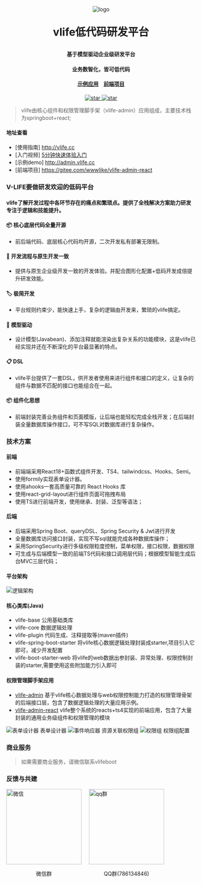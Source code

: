 <p align="center">
	<img alt="logo" src="https://wwwlike.gitee.io/vlife-img/logo1.jpg">
</p>
<h1 align="center" style="margin: 30px 0 30px; font-weight: bold;">vlife低代码研发平台</h1>
<h4 align="center">基于模型驱动企业级研发平台</h4>
<h4 align="center">业务数智化，皆可低代码</h4>
<h4 align="center"><a target="_blank" href="http://admin.vlife.cc">示例应用</a>&nbsp;&nbsp;
&nbsp;<a target="_blank" href="https://gitee.com/wwwlike/vlife-admin-react">前端项目</a></h4>
<p align="center">
    <a href="https://gitee.com/wwwlike/vlife" target="_blank">
      <img src="https://gitee.com/wwwlike/vlife/badge/star.svg?theme=dark" alt="star" />
    </a>
    <a href="https://gitee.com/wwwlike/vlife" target="_blank">
      <img src="https://gitee.com/wwwlike/vlife/badge/fork.svg?theme=dark" alt="star" />
    </a>
</p>

>  vlife由核心组件和权限管理脚手架（vlife-admin）应用组成，主要技术栈为springboot+react;
#### 地址查看
- [使用指南] <http://vlife.cc>
- [入门视频] [5分钟快速体验入门](https://www.bilibili.com/video/BV1sT411c71v/?vd_source=4c025d49e1ac4adb74b6dd2a39ce185e&t=119.6)
- [示例demo] <http://admin.vlife.cc>
- [前端项目] <https://gitee.com/wwwlike/vlife-admin-react>

### V-LIFE要做研发欢迎的低码平台
#### vlife了解开发过程中各环节存在的痛点和繁琐点。提供了全栈解决方案助力研发专注于逻辑和技能提升。

#### 📦  核心底层代码全量开源
* 前后端代码、底层核心代码均开源，二次开发私有部署无限制。
#### 📡 开发流程与原生开发一致
* 提供与原生企业级开发一致的开发体验。并配合图形化配置+低码开发成倍提升研发效能。
#### 🏷 极简开发
* 平台规则约束少，能快速上手，复杂的逻辑由开发来，繁琐的vlife搞定。
#### 🎨 模型驱动
* 设计模型(Javabean)、添加注释就能渲染出复杂关系的功能模块，这是vlife已经实现并还在不断深化的平台最显著的特点。
#### 📋 DSL
* vlife平台提供了一套DSL，供开发者使用来进行组件和接口的定义，让复杂的组件与数据不匹配的接口也能组合在一起。
#### 📦 组件化思想
* 前端封装完善业务组件和页面模版，让后端也能轻松完成全栈开发；在后端封装全量数据库操作接口，可不写SQL对数据库进行复杂操作。

### 技术方案

#### 前端
* 前端端采用React18+函数式组件开发、TS4、tailwindcss、Hooks、Semi。
* 使用formily实现表单设计器。
* 使用ahooks一套高质量可靠的 React Hooks 库
* 使用react-grid-layout进行组件页面可拖拽布局
* 使用TS进行前端开发，使用继承、封装、泛型等语法；

#### 后端
* 后端采用Spring Boot、queryDSL、Spring Security & Jwt进行开发
* 全量数据库访问接口封装，实现不写sql就能完成各种数据库操作；
* 采用SpringSecurity进行多级权限粒度控制，菜单权限，接口权限，数据权限
* 可生成与后端模型一致的前端TS代码和接口调用层代码；根据模型智能生成后台MVC三层代码；

#### 平台架构

![逻辑架构](https://wwwlike.gitee.io/vlife-img/vlife_jg.png)


#### 核心类库(Java)

- vlife-base 公用基础类库
- vlife-core 数据逻辑处理
- vlife-plugin 代码生成、注释提取等(maven插件)
- vlife-spring-boot-starter 将vlife核心数据逻辑处理封装成starter,项目引入它即可，减少开发配置
- vlife-boot-starter-web 将vlife的web数据出参封装、异常处理、权限控制封装的starter,需要使用这些附加能力引入即可

#### 权限管理脚手架应用

- [vlife-admin](https://gitee.com/wwwlike/vlife/vlife-admin) 基于vlife核心数据处理与web权限控制能力打造的权限管理骨架的后端接口层，包含了数据逻辑处理的大量应用示例。
- [vlife-admin-react](https://gitee.com/wwwlike/vlife-admin-react) vlife整个系统的reacts+ts4实现的前端应用，包含了大量封装的通用业务级组件和权限管理的模块

![表单设计器](https://wwwlike.gitee.io/vlife-img/formDesign.png)
表单设计器
![事件响应器](https://wwwlike.gitee.io/vlife-img/resources.png)
资源关联权限组
![权限组](https://wwwlike.gitee.io/vlife-img/group.png)
权限组配置

### 商业服务
> 如果需要商业服务，请微信联系vlifeboot

### 反馈与共建
<div >
    <div style="display: inline-block;">
      <img style="width: 200px; height: 200px;" src="https://wwwlike.gitee.io/vlife-img/wxq.jpg" alt="微信">
      <p style="text-align: center;">微信群</p>
    </div>&nbsp;&nbsp;&nbsp;&nbsp;
    <div style="display: inline-block;">
      <img style="width: 200px; height: 200px;" src="https://wwwlike.gitee.io/vlife-img/qqq.png" alt="qq群">
      <p style="text-align: center;">QQ群(786134846)</p>
    </div>
</div>


             